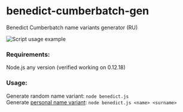 # benedict-cumberbatch-gen
Benedict Cumberbatch name variants generator (RU)

![Script usage example](https://imgur.com/ryEC9R2.png)

### Requirements:
Node.js any version (verified working on 0.12.18)

### Usage:
Generate random name variant: `node benedict.js`   
Generate [personal name variant](https://i.imgur.com/jTlLd5c.png): `node benedict.js <name> <surname>`
